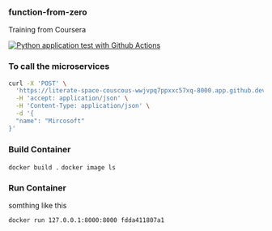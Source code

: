 ### function-from-zero
Training from Coursera

[![Python application test with Github Actions](https://github.com/Arjuninet/function-from-zero/actions/workflows/main.yml/badge.svg)](https://github.com/Arjuninet/function-from-zero/actions/workflows/main.yml)

### To call the microservices

```bash
curl -X 'POST' \
  'https://literate-space-couscous-wwjvpq7ppxxc57xq-8000.app.github.dev/wiki' \
  -H 'accept: application/json' \
  -H 'Content-Type: application/json' \
  -d '{
  "name": "Mircosoft"
}'
```

### Build Container
`docker build .`
`docker image ls`

### Run Container
somthing like this

`docker run 127.0.0.1:8000:8000 fdda411807a1`